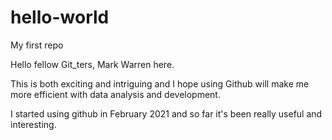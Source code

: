 # hello-world
My first repo

Hello fellow Git_ters, Mark Warren here.

This is both exciting and intriguing and I hope using Github will make me more efficient with data analysis and development.

I started using github in February 2021 and so far it's been really useful and interesting.

